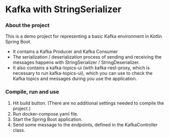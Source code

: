 # Kafka with StringSerializer

### About the project
This is a demo project for representing a basic Kafka environment in Kotlin Spring Boot.
* It contains a Kafka Producer and Kafka Consumer
* The serialization / deserialization process of sending and receiving the messages happens with StringSerializer / StringDeserializer.
* It also contains a kafka-topics-ui (with kafka-rest-proxy, which is necessary to run kafka-topics-ui), which you can use to check the Kafka topics and messages during you use the application.

### Compile, run and use
1. Hit build button. (There are no additional settings needed to compile the project.)
2. Run docker-compose.yaml file.
3. Start the Spring Boot application.
4. Send some message to the endpoints, defined in the KafkaController class.
